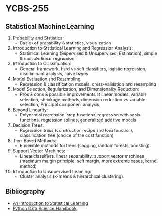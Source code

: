 # YCBS-255
## Statistical Machine Learning

1. Probability and Statistics:
   - Basics of probability & statistics, visualization
2. Introduction to Statistical Learning and Regression Analysis:
   - Statistical Learning (Supervised & Unsupervised, Estimation), simple & multiple linear regression 
3. Introduction to Classification: 
   - General framework, hard vs soft classifiers, logistic regression, discriminant analysis, naive bayes
4. Model Evaluation and Resampling:
   - Regression & classification models, cross-validation and resampling
5. Model Selection, Regularization, and Dimensionality Reduction:
   - Pros & cons & possible improvements at linear models, variable selection, shrinkage mothods, dimension reduction vs variable selection, Principal component analysis
6. Beyond Linearity:
   - Polynomial regression, step functions, regression with basis functions, regression splines, generalized additive models <br />
7. Decision Trees:
   - Regression trees (construction recipe and loss function), classification tree (choice of the cost function) 
8. Tree-Based Methods:
   - Ensemble mothods for trees (bagging, random forests, boosting) <br />
9. Support Vector Machines:
   - Linear classifiers, linear separability, support vector machines (maximum margin principle, soft margin, more extreme cases, kernel method) <br />
10. Introduction to Unsupervised Learning:
    - Cluster analysis (k-means & hierarchical clustering) <br />

## Bibliography
* [An Introduction to Statistical Learning](https://hastie.su.domains/ISLR2/ISLRv2_website.pdf)
* [Python Data Science Handbook](https://jakevdp.github.io/PythonDataScienceHandbook/)
